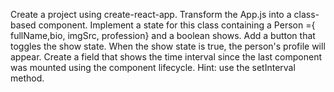 Create a project using create-react-app.
Transform the App.js into a class-based component.
Implement a state for this class containing a Person ={ fullName,bio, imgSrc, profession} and a boolean shows.
Add a button that toggles the show state. When the show state is true, the person's profile will appear.
Create a field that shows the time interval since the last component was mounted using the component lifecycle.
Hint: use the setInterval method.
